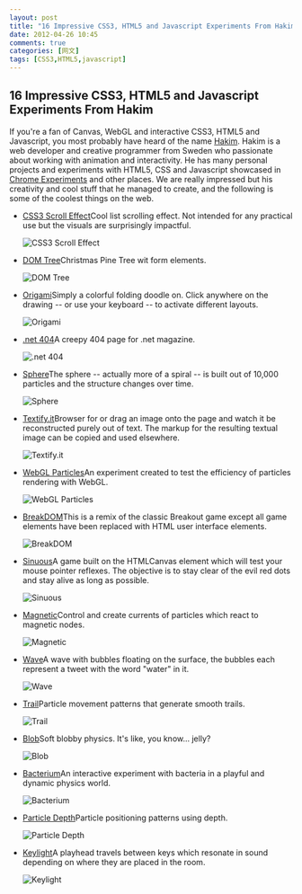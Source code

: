 ```yaml
---
layout: post
title: "16 Impressive CSS3, HTML5 and Javascript Experiments From Hakim"
date: 2012-04-26 10:45
comments: true
categories: [网文]
tags: [CSS3,HTML5,javascript]
---
```

## 16 Impressive CSS3, HTML5 and Javascript Experiments From Hakim
If you're a fan of Canvas, WebGL and interactive CSS3, HTML5 and Javascript, you most probably have heard of the name <a href="http://hakim.se/">Hakim</a>. Hakim is a web developer and creative programmer from Sweden who passionate about working with animation and interactivity. He has many personal projects and experiments with HTML5, CSS and Javascript showcased in <a href="http://www.chromeexperiments.com/">Chrome Experiments</a> and other places. We are really impressed but his creativity and cool stuff that he managed to create, and the following is some of the coolest things on the web.
<ul>
	<li><a href="http://lab.hakim.se/scroll-effects" target="_blank">CSS3 Scroll Effect</a>Cool list scrolling effect. Not intended for any practical use but the visuals are surprisingly impactful.

<img title="CSS3 Scroll Effect" src="http://favbulous.com/resources/uploaded/hakim/1.jpg" alt="CSS3 Scroll Effect" /></li>
	<li><a href="http://hakim.se/experiments/css/domtree" target="_blank">DOM Tree</a>Christmas Pine Tree wit form elements.

<img title="DOM Tree" src="http://favbulous.com/resources/uploaded/hakim/2.jpg" alt="DOM Tree" /></li>
	<li><a href="http://hakim.se/experiments/html5/origami" target="_blank">Origami</a>Simply a colorful folding doodle on. Click anywhere on the drawing -- or use your keyboard -- to activate different layouts.

<img title="Origami" src="http://favbulous.com/resources/uploaded/hakim/3.jpg" alt="Origami" /></li>
	<li><a href="http://hakim.se/experiments/html5/404/netmag.html" target="_blank">.net 404</a>A creepy 404 page for .net magazine.

<img title=".net 404" src="http://favbulous.com/resources/uploaded/hakim/4.jpg" alt=".net 404" /></li>
	<li><a href="http://hakim.se/experiments/html5/sphere/" target="_blank">Sphere</a>The sphere -- actually more of a spiral -- is built out of 10,000 particles and the structure changes over time.

<img title="Sphere" src="http://favbulous.com/resources/uploaded/hakim/5.jpg" alt="Sphere" /></li>
	<li><a href="http://textify.it/" target="_blank">Textify.it</a>Browser for or drag an image onto the page and watch it be reconstructed purely out of text. The markup for the resulting textual image can be copied and used elsewhere.

<img title="Textify.it" src="http://favbulous.com/resources/uploaded/hakim/6.jpg" alt="Textify.it" /></li>
	<li><a href="http://hakim.se/experiments/webgl/particles/01/" target="_blank">WebGL Particles</a>An experiment created to test the efficiency of particles rendering with WebGL.

<img title="WebGL Particles" src="http://favbulous.com/resources/uploaded/hakim/7.jpg" alt="WebGL Particles" /></li>
	<li><a href="http://hakim.se/experiments/html5/breakdom/" target="_blank">BreakDOM</a>This is a remix of the classic Breakout game except all game elements have been replaced with HTML user interface elements.

<img title="BreakDOM" src="http://favbulous.com/resources/uploaded/hakim/8.jpg" alt="BreakDOM" /></li>
	<li><a href="http://sinuousgame.com/" target="_blank">Sinuous</a>A game built on the HTMLCanvas element which will test your mouse pointer reflexes. The objective is to stay clear of the evil red dots and stay alive as long as possible.

<img title="Sinuous" src="http://favbulous.com/resources/uploaded/hakim/9.jpg" alt="Sinuous" /></li>
	<li><a href="http://hakim.se/experiments/html5/magnetic/02/" target="_blank">Magnetic</a>Control and create currents of particles which react to magnetic nodes.

<img title="Magnetic" src="http://favbulous.com/resources/uploaded/hakim/10.jpg" alt="Magnetic" /></li>
	<li><a href="http://hakim.se/experiments/html5/wave/03/" target="_blank">Wave</a>A wave with bubbles floating on the surface, the bubbles each represent a tweet with the word "water" in it.

<img title="Wave" src="http://favbulous.com/resources/uploaded/hakim/11.jpg" alt="Wave" /></li>
	<li><a href="http://hakim.se/experiments/html5/trail/03/" target="_blank">Trail</a>Particle movement patterns that generate smooth trails.

<img title="Trail" src="http://favbulous.com/resources/uploaded/hakim/12.jpg" alt="Trail" /></li>
	<li><a href="http://hakim.se/experiments/html5/blob/03/" target="_blank">Blob</a>Soft blobby physics. It's like, you know... jelly?

<img title="Blob" src="http://favbulous.com/resources/uploaded/hakim/13.jpg" alt="Blob" /></li>
	<li><a href="http://hakim.se/experiments/html5/bacterium/01/" target="_blank">Bacterium</a>An interactive experiment with bacteria in a playful and dynamic physics world.

<img title="Bacterium" src="http://favbulous.com/resources/uploaded/hakim/14.jpg" alt="Bacterium" /></li>
	<li><a href="http://hakim.se/experiments/html5/particledepth/02/" target="_blank">Particle Depth</a>Particle positioning patterns using depth.

<img title="Particle Depth" src="http://favbulous.com/resources/uploaded/hakim/15.jpg" alt="Particle Depth" /></li>
	<li><a href="http://hakim.se/experiments/html5/keylight/03/" target="_blank">Keylight</a>A playhead travels between keys which resonate in sound depending on where they are placed in the room.

<img title="Keylight" src="http://favbulous.com/resources/uploaded/hakim/16.jpg" alt="Keylight" /></li>
</ul>

